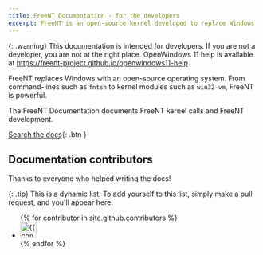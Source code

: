 ```yaml
---
title: FreeNT Documentation - for the developers
excerpt: FreeNT is an open-source kernel developed to replace Windows
---
```


{: .warning}
This documentation is intended for developers. If you are not a developer, you are not at the right place. OpenWindows 11 help is available at https://freent-project.github.io/openwindows11-help.

FreeNT replaces Windows with an open-source operating system. From command-lines such
as `fntsh` to kernel modules such as `win32-vm`, FreeNT is powerful.

The FreeNT Documentation documents FreeNT kernel calls and FreeNT development.

[Search the docs](#search-input){: .btn }

## Documentation contributors

Thanks to everyone who helped writing the docs!

{: .tip}
This is a dynamic list. To add yourself to this list, simply make a pull request, and you'll appear here.

<ul class="list-style-none">
{% for contributor in site.github.contributors %}
  <li class="d-inline-block mr-1">
     <a href="{{ contributor.html_url }}"><img src="{{ contributor.avatar_url }}" width="32" height="32" title="{{ contributor.login }}"></a>
  </li>
{% endfor %}
</ul>
